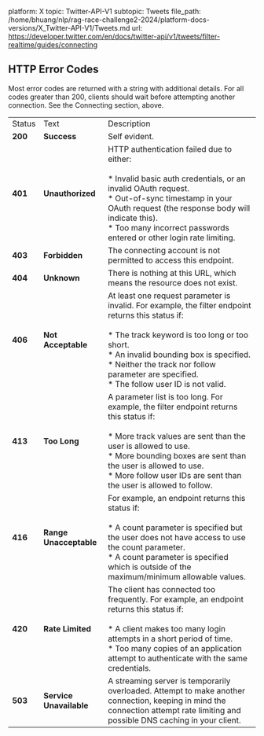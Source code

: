 platform: X
topic: Twitter-API-V1
subtopic: Tweets
file_path: /home/bhuang/nlp/rag-race-challenge2-2024/platform-docs-versions/X_Twitter-API-V1/Tweets.md
url: https://developer.twitter.com/en/docs/twitter-api/v1/tweets/filter-realtime/guides/connecting


## HTTP Error Codes

Most error codes are returned with a string with additional details. For all codes greater than 200, clients should wait before attempting another connection. See the Connecting section, above.

|     |     |     |
| --- | --- | --- |
| Status | Text | Description |
| **200** | **Success** | Self evident. |
| **401** | **Unauthorized** | HTTP authentication failed due to either:<br><br>* Invalid basic auth credentials, or an invalid OAuth request.<br>* Out-of-sync timestamp in your OAuth request (the response body will indicate this).<br>* Too many incorrect passwords entered or other login rate limiting. |
| **403** | **Forbidden** | The connecting account is not permitted to access this endpoint. |
| **404** | **Unknown** | There is nothing at this URL, which means the resource does not exist. |
| **406** | **Not Acceptable** | At least one request parameter is invalid. For example, the filter endpoint returns this status if:<br><br>* The track keyword is too long or too short.<br>* An invalid bounding box is specified.<br>* Neither the track nor follow parameter are specified.<br>* The follow user ID is not valid. |
| **413** | **Too Long** | A parameter list is too long. For example, the filter endpoint returns this status if:<br><br>* More track values are sent than the user is allowed to use.<br>* More bounding boxes are sent than the user is allowed to use.<br>* More follow user IDs are sent than the user is allowed to follow. |
| **416** | **Range Unacceptable** | For example, an endpoint returns this status if:<br><br>* A count parameter is specified but the user does not have access to use the count parameter.<br>* A count parameter is specified which is outside of the maximum/minimum allowable values. |
| **420** | **Rate Limited** | The client has connected too frequently. For example, an endpoint returns this status if:<br><br>* A client makes too many login attempts in a short period of time.<br>* Too many copies of an application attempt to authenticate with the same credentials. |
| **503** | **Service Unavailable** | A streaming server is temporarily overloaded. Attempt to make another connection, keeping in mind the connection attempt rate limiting and possible DNS caching in your client. |